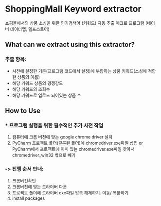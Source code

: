 # ShoppingMall Keyword extractor
쇼핑몰에서의 상품 소싱을 위한 인기검색어 (키워드) 자동 추출 매크로 프로그램 (네이버 데이터랩, 헬프스토어)

## What can we extract using this extractor?
### 추출 항목:
- 사전에 설정한 기준(프로그램 코드에서 설정)에 부합하는 상품 키워드(소싱에 적합한 상품의 이름)
- 해당 키워드 상품의 경쟁강도
- 해당 키워드의 조회수
- 해당 키워드로 업로드 되어있는 상품 수
  
## How to Use
### * 프로그램 실행을 위한 필수적인 추가 사전 작업
  1. 컴퓨터에 크롬 버전에 맞는 google chrome driver 설치
  2. PyCharm 프로젝트 폴더(클론된 폴더)에 chromedriver.exe파일 삽입 or PyCharm에서 프로젝트에 이미 있는 chromedriver.exe파일 찾아서 chromedriver_win32 밖으로 빼기

### -> 진행 순서 안내:
1. 크롬버전확인
2. 크롬버전에 맞는 드라이버 다운
3. 프로젝트 폴더에 드라이버 exe파일 압축 해제하기. 이동/ 복붙하기
4. install packages
